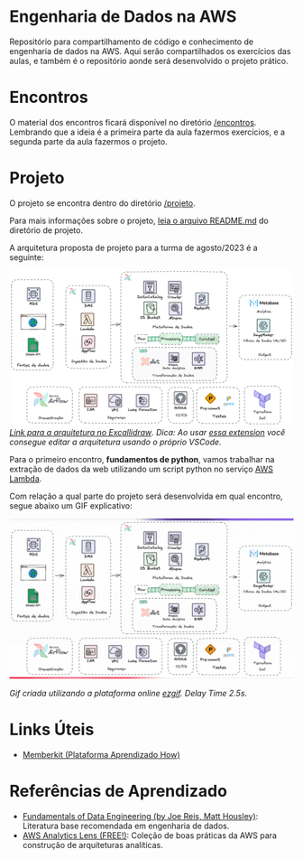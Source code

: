 # Engenharia de Dados na AWS
Repositório para compartilhamento de código e conhecimento de engenharia de dados na AWS. Aqui serão compartilhados os exercícios das aulas, e também é o repositório aonde será desenvolvido o projeto prático.

# Encontros
O material dos encontros ficará disponível no diretório [/encontros](/encontros/). Lembrando que a ideia é a primeira parte da aula fazermos exercícios, e a segunda parte da aula fazermos o projeto.


# Projeto
O projeto se encontra dentro do diretório [/projeto](/projeto).

Para mais informações sobre o projeto, [leia o arquivo README.md](./projeto/README.md) do diretório de projeto.

A arquitetura proposta de projeto para a turma de agosto/2023 é a seguinte:

![Arquitetura do projeto de dados, contendo fontes de dados, e ferramentas de intestão, transformação, armazenamento e visualização de dados.](Projeto.png)
[_Link para a arquitetura no Excallidraw_](Projeto.excalidraw). _Dica: Ao usar [essa extension](https://marketplace.visualstudio.com/items?itemName=pomdtr.excalidraw-editor) você consegue editar a arquitetura usando o próprio VSCode._

Para o primeiro encontro, **fundamentos de python**, vamos trabalhar na extração de dados da web utilizando um script python no serviço [AWS Lambda](https://aws.amazon.com/lambda/).

Com relação a qual parte do projeto será desenvolvida em qual encontro, segue abaixo um GIF explicativo:

![GIF Explicativo de qual parte do projeto será feita em qual encontro](/Projeto-Encontros.gif)

_Gif criada utilizando a plataforma online [ezgif](https://ezgif.com/maker). Delay Time 2.5s._

# Links Úteis
- [Memberkit (Plataforma Aprendizado How)](https://how-bootcamps.memberkit.com.br/)


# Referências de Aprendizado
- [Fundamentals of Data Engineering (by Joe Reis, Matt Housley)](https://www.oreilly.com/library/view/fundamentals-of-data/9781098108298/): Literatura base recomendada em engenharia de dados.
- [AWS Analytics Lens (FREE!)](https://docs.aws.amazon.com/wellarchitected/latest/analytics-lens/analytics-lens.html): Coleção de boas práticas da AWS para construção de arquiteturas analíticas.
